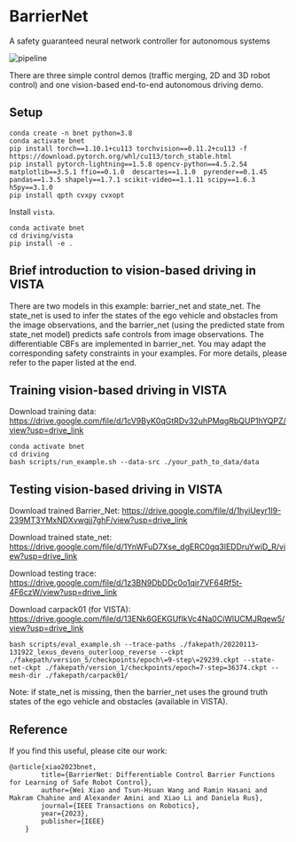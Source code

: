 # BarrierNet

A safety guaranteed neural network controller for autonomous systems 

![pipeline](imgs/BarrierNet_model.jpg) 

There are three simple control demos (traffic merging, 2D and 3D robot control) and one vision-based end-to-end autonomous driving demo.

## Setup
```
conda create -n bnet python=3.8
conda activate bnet
pip install torch==1.10.1+cu113 torchvision==0.11.2+cu113 -f https://download.pytorch.org/whl/cu113/torch_stable.html
pip install pytorch-lightning==1.5.8 opencv-python==4.5.2.54 matplotlib==3.5.1 ffio==0.1.0  descartes==1.1.0  pyrender==0.1.45  pandas==1.3.5 shapely==1.7.1 scikit-video==1.1.11 scipy==1.6.3 h5py==3.1.0
pip install qpth cvxpy cvxopt
```
Install `vista`.
```
conda activate bnet
cd driving/vista
pip install -e .
```
## Brief introduction to vision-based driving in VISTA
There are two models in this example: barrier_net and state_net. The state_net is used to infer the states of the ego vehicle and obstacles from the image observations, and the barrier_net (using the predicted state from state_net model) predicts safe controls from image observations. The differentiable CBFs are implemented in barrier_net. You may adapt the corresponding safety constraints in your examples. For more details, please refer to the paper listed at the end.

## Training vision-based driving in VISTA
Download training data: https://drive.google.com/file/d/1cV9ByK0qGtRDv32uhPMqgRbQUP1hYQPZ/view?usp=drive_link
```
conda activate bnet
cd driving
bash scripts/run_example.sh --data-src ./your_path_to_data/data
```

## Testing vision-based driving in VISTA
Download trained Barrier_Net: https://drive.google.com/file/d/1hyiUeyr1l9-239MT3YMxNDXvwgjj7ghF/view?usp=drive_link

Download trained state_net: https://drive.google.com/file/d/1YnWFuD7Xse_dgERC0gq3lEDDruYwiD_R/view?usp=drive_link

Download testing trace: https://drive.google.com/file/d/1z3BN9DbDDc0o1qir7VF64Rf5t-4F6czW/view?usp=drive_link

Download carpack01 (for VISTA): https://drive.google.com/file/d/13ENk6GEKGUfIkVc4Na0CiWlUCMJRqew5/view?usp=drive_link
```
bash scripts/eval_example.sh --trace-paths ./fakepath/20220113-131922_lexus_devens_outerloop_reverse --ckpt ./fakepath/version_5/checkpoints/epoch\=9-step\=29239.ckpt --state-net-ckpt ./fakepath/version_1/checkpoints/epoch=7-step=36374.ckpt --mesh-dir ./fakepath/carpack01/
```
Note: if state_net is missing, then the barrier_net uses the ground truth states of the ego vehicle and obstacles (available in VISTA).

## Reference
If you find this useful, please cite our work:
```
@article{xiao2023bnet,
        title={BarrierNet: Differentiable Control Barrier Functions for Learning of Safe Robot Control},
        author={Wei Xiao and Tsun-Hsuan Wang and Ramin Hasani and Makram Chahine and Alexander Amini and Xiao Li and Daniela Rus},
        journal={IEEE Transactions on Robotics},
        year={2023},
        publisher={IEEE}
    }
```
